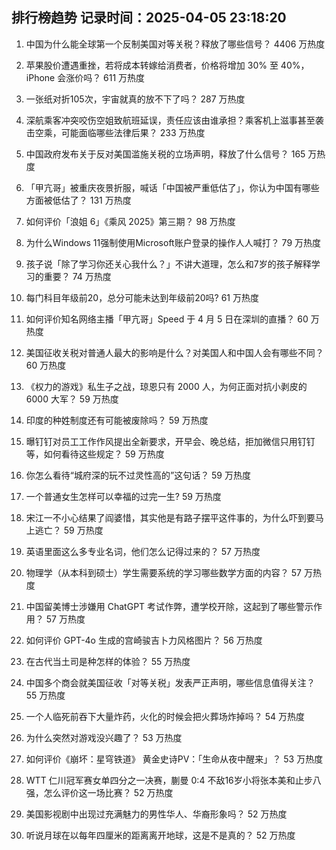 
## 排行榜趋势 记录时间：2025-04-05 23:18:20
  
  1. 中国为什么能全球第一个反制美国对等关税？释放了哪些信号？ 4406 万热度
    
  2. 苹果股价遭遇重挫，若将成本转嫁给消费者，价格将增加 30% 至 40%，iPhone 会涨价吗？ 611 万热度
    
  3. 一张纸对折105次，宇宙就真的放不下了吗？ 287 万热度
    
  4. 深航乘客冲突咬伤空姐致航班延误，责任应该由谁承担？乘客机上滋事甚至袭击空乘，可能面临哪些法律后果？ 233 万热度
    
  5. 中国政府发布关于反对美国滥施关税的立场声明，释放了什么信号？ 165 万热度
    
  6. 「甲亢哥」被重庆夜景折服，喊话「中国被严重低估了」，你认为中国有哪些方面被低估了？ 131 万热度
    
  7. 如何评价「浪姐 6」《乘风 2025》第三期？ 98 万热度
    
  8. 为什么Windows 11强制使用Microsoft账户登录的操作人人喊打？ 79 万热度
    
  9. 孩子说「除了学习你还关心我什么？」不讲大道理，怎么和7岁的孩子解释学习的重要？ 74 万热度
    
  10. 每门科目年级前20，总分可能未达到年级前20吗? 61 万热度
    
  11. 如何评价知名网络主播「甲亢哥」Speed 于 4 月 5 日在深圳的直播？ 60 万热度
    
  12. 美国征收关税对普通人最大的影响是什么？对美国人和中国人会有哪些不同？ 60 万热度
    
  13. 《权力的游戏》私生子之战，琼恩只有 2000 人，为何正面对抗小剥皮的 6000 大军？ 59 万热度
    
  14. 印度的种姓制度还有可能被废除吗？ 59 万热度
    
  15. 曝钉钉对员工工作作风提出全新要求，开早会、晚总结，拒加微信只用钉钉等，如何看待这些规定？ 59 万热度
    
  16. 你怎么看待“城府深的玩不过灵性高的”这句话？ 59 万热度
    
  17. 一个普通女生怎样可以幸福的过完一生? 59 万热度
    
  18. 宋江一不小心结果了阎婆惜，其实他是有路子摆平这件事的，为什么吓到要马上逃亡？ 59 万热度
    
  19. 英语里面这么多专业名词，他们怎么记得过来的？ 57 万热度
    
  20. 物理学（从本科到硕士）学生需要系统的学习哪些数学方面的内容？ 57 万热度
    
  21. 中国留美博士涉嫌用 ChatGPT 考试作弊，遭学校开除，这起到了哪些警示作用？ 57 万热度
    
  22. 如何评价 GPT-4o 生成的宫崎骏吉卜力风格图片？ 56 万热度
    
  23. 在古代当土司是种怎样的体验？ 55 万热度
    
  24. 中国多个商会就美国征收「对等关税」发表严正声明，哪些信息值得关注？ 55 万热度
    
  25. 一个人临死前吞下大量炸药，火化的时候会把火葬场炸掉吗？ 54 万热度
    
  26. 为什么突然对游戏没兴趣了？ 53 万热度
    
  27. 如何评价《崩坏：星穹铁道》 黄金史诗PV：「生命从夜中醒来」？ 53 万热度
    
  28. WTT 仁川冠军赛女单四分之一决赛，蒯曼 0:4 不敌16岁小将张本美和止步八强，怎么评价这一场比赛？ 52 万热度
    
  29. 美国影视剧中出现过充满魅力的男性华人、华裔形象吗？ 52 万热度
    
  30. 听说月球在以每年四厘米的距离离开地球，这是不是真的？ 52 万热度
    
